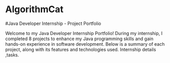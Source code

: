 # AlgorithmCat
#Java Developer Internship - Project Portfolio

Welcome to my Java Developer Internship Portfolio! During my internship, I completed 8 projects to enhance my Java programming skills and gain hands-on experience in software development. Below is a summary of each project, along with its features and technologies used.
Internship details ,tasks.
